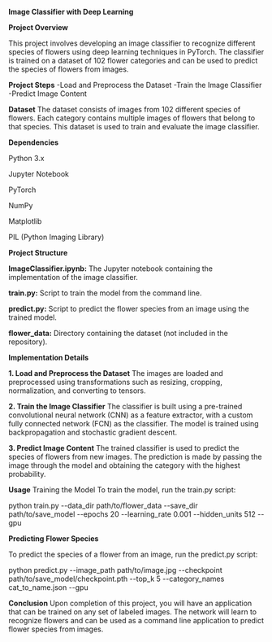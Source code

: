 **Image Classifier with Deep Learning**

**Project Overview**

This project involves developing an image classifier to recognize different species of flowers using deep learning techniques in PyTorch. The classifier is trained on a dataset of 102 flower categories and can be used to predict the species of flowers from images.

**Project Steps**
-Load and Preprocess the Dataset
-Train the Image Classifier
-Predict Image Content

**Dataset**
The dataset consists of images from 102 different species of flowers. Each category contains multiple images of flowers that belong to that species. This dataset is used to train and evaluate the image classifier.

**Dependencies**

Python 3.x

Jupyter Notebook

PyTorch

NumPy

Matplotlib

PIL (Python Imaging Library)


**Project Structure**

**ImageClassifier.ipynb:** The Jupyter notebook containing the implementation of the image classifier.

**train.py:** Script to train the model from the command line.

**predict.py:** Script to predict the flower species from an image using the trained model.

**flower_data:** Directory containing the dataset (not included in the repository).

**Implementation Details**

**1. Load and Preprocess the Dataset**
The images are loaded and preprocessed using transformations such as resizing, cropping, normalization, and converting to tensors.

**2. Train the Image Classifier**
The classifier is built using a pre-trained convolutional neural network (CNN) as a feature extractor, with a custom fully connected network (FCN) as the classifier. The model is trained using backpropagation and stochastic gradient descent.

**3. Predict Image Content**
The trained classifier is used to predict the species of flowers from new images. The prediction is made by passing the image through the model and obtaining the category with the highest probability.

**Usage**
Training the Model
To train the model, run the train.py script:

python train.py --data_dir path/to/flower_data --save_dir path/to/save_model --epochs 20 --learning_rate 0.001 --hidden_units 512 --gpu

**Predicting Flower Species**

To predict the species of a flower from an image, run the predict.py script:

python predict.py --image_path path/to/image.jpg --checkpoint path/to/save_model/checkpoint.pth --top_k 5 --category_names cat_to_name.json --gpu


**Conclusion**
Upon completion of this project, you will have an application that can be trained on any set of labeled images. The network will learn to recognize flowers and can be used as a command line application to predict flower species from images.

